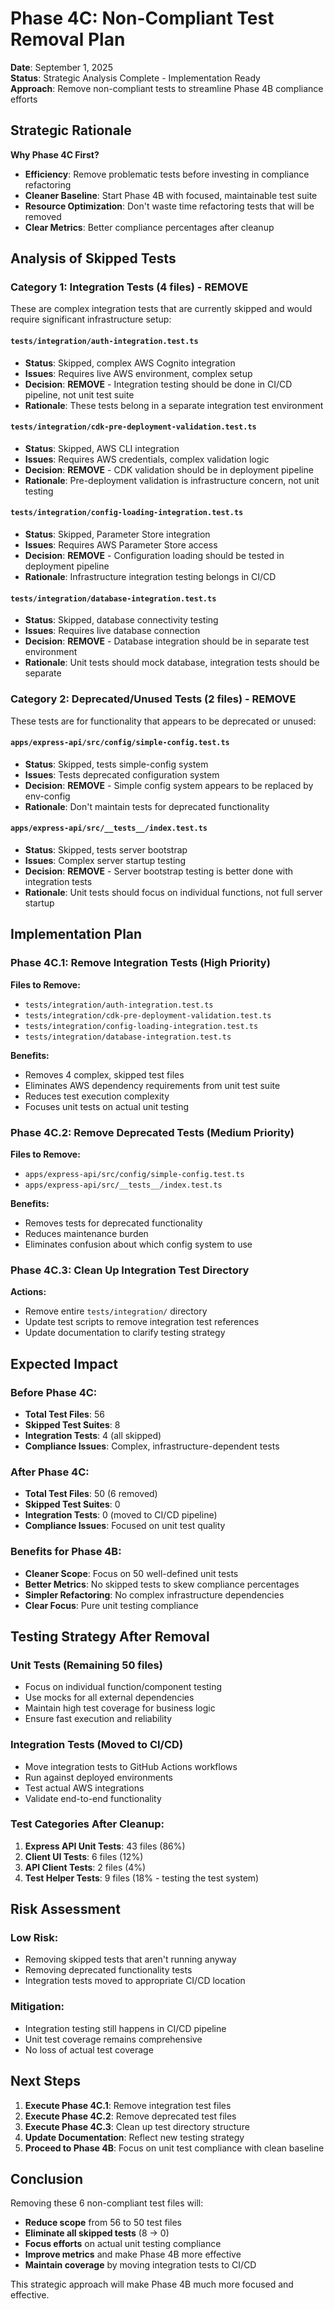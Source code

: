 # Phase 4C: Non-Compliant Test Removal Plan

**Date**: September 1, 2025  
**Status**: Strategic Analysis Complete - Implementation Ready  
**Approach**: Remove non-compliant tests to streamline Phase 4B compliance efforts

## Strategic Rationale

**Why Phase 4C First?**

- **Efficiency**: Remove problematic tests before investing in compliance refactoring
- **Cleaner Baseline**: Start Phase 4B with focused, maintainable test suite
- **Resource Optimization**: Don't waste time refactoring tests that will be removed
- **Clear Metrics**: Better compliance percentages after cleanup

## Analysis of Skipped Tests

### **Category 1: Integration Tests (4 files) - REMOVE**

These are complex integration tests that are currently skipped and would require significant infrastructure setup:

#### `tests/integration/auth-integration.test.ts`

- **Status**: Skipped, complex AWS Cognito integration
- **Issues**: Requires live AWS environment, complex setup
- **Decision**: **REMOVE** - Integration testing should be done in CI/CD pipeline, not unit test suite
- **Rationale**: These tests belong in a separate integration test environment

#### `tests/integration/cdk-pre-deployment-validation.test.ts`

- **Status**: Skipped, AWS CLI integration
- **Issues**: Requires AWS credentials, complex validation logic
- **Decision**: **REMOVE** - CDK validation should be in deployment pipeline
- **Rationale**: Pre-deployment validation is infrastructure concern, not unit testing

#### `tests/integration/config-loading-integration.test.ts`

- **Status**: Skipped, Parameter Store integration
- **Issues**: Requires AWS Parameter Store access
- **Decision**: **REMOVE** - Configuration loading should be tested in deployment pipeline
- **Rationale**: Infrastructure integration testing belongs in CI/CD

#### `tests/integration/database-integration.test.ts`

- **Status**: Skipped, database connectivity testing
- **Issues**: Requires live database connection
- **Decision**: **REMOVE** - Database integration should be in separate test environment
- **Rationale**: Unit tests should mock database, integration tests should be separate

### **Category 2: Deprecated/Unused Tests (2 files) - REMOVE**

These tests are for functionality that appears to be deprecated or unused:

#### `apps/express-api/src/config/simple-config.test.ts`

- **Status**: Skipped, tests simple-config system
- **Issues**: Tests deprecated configuration system
- **Decision**: **REMOVE** - Simple config system appears to be replaced by env-config
- **Rationale**: Don't maintain tests for deprecated functionality

#### `apps/express-api/src/__tests__/index.test.ts`

- **Status**: Skipped, tests server bootstrap
- **Issues**: Complex server startup testing
- **Decision**: **REMOVE** - Server bootstrap testing is better done with integration tests
- **Rationale**: Unit tests should focus on individual functions, not full server startup

## Implementation Plan

### **Phase 4C.1: Remove Integration Tests (High Priority)**

**Files to Remove:**

- `tests/integration/auth-integration.test.ts`
- `tests/integration/cdk-pre-deployment-validation.test.ts`
- `tests/integration/config-loading-integration.test.ts`
- `tests/integration/database-integration.test.ts`

**Benefits:**

- Removes 4 complex, skipped test files
- Eliminates AWS dependency requirements from unit test suite
- Reduces test execution complexity
- Focuses unit tests on actual unit testing

### **Phase 4C.2: Remove Deprecated Tests (Medium Priority)**

**Files to Remove:**

- `apps/express-api/src/config/simple-config.test.ts`
- `apps/express-api/src/__tests__/index.test.ts`

**Benefits:**

- Removes tests for deprecated functionality
- Reduces maintenance burden
- Eliminates confusion about which config system to use

### **Phase 4C.3: Clean Up Integration Test Directory**

**Actions:**

- Remove entire `tests/integration/` directory
- Update test scripts to remove integration test references
- Update documentation to clarify testing strategy

## Expected Impact

### **Before Phase 4C:**

- **Total Test Files**: 56
- **Skipped Test Suites**: 8
- **Integration Tests**: 4 (all skipped)
- **Compliance Issues**: Complex, infrastructure-dependent tests

### **After Phase 4C:**

- **Total Test Files**: 50 (6 removed)
- **Skipped Test Suites**: 0
- **Integration Tests**: 0 (moved to CI/CD pipeline)
- **Compliance Issues**: Focused on unit test quality

### **Benefits for Phase 4B:**

- **Cleaner Scope**: Focus on 50 well-defined unit tests
- **Better Metrics**: No skipped tests to skew compliance percentages
- **Simpler Refactoring**: No complex infrastructure dependencies
- **Clear Focus**: Pure unit testing compliance

## Testing Strategy After Removal

### **Unit Tests (Remaining 50 files)**

- Focus on individual function/component testing
- Use mocks for all external dependencies
- Maintain high test coverage for business logic
- Ensure fast execution and reliability

### **Integration Tests (Moved to CI/CD)**

- Move integration tests to GitHub Actions workflows
- Run against deployed environments
- Test actual AWS integrations
- Validate end-to-end functionality

### **Test Categories After Cleanup:**

1. **Express API Unit Tests**: 43 files (86%)
2. **Client UI Tests**: 6 files (12%)
3. **API Client Tests**: 2 files (4%)
4. **Test Helper Tests**: 9 files (18% - testing the test system)

## Risk Assessment

### **Low Risk:**

- Removing skipped tests that aren't running anyway
- Removing deprecated functionality tests
- Integration tests moved to appropriate CI/CD location

### **Mitigation:**

- Integration testing still happens in CI/CD pipeline
- Unit test coverage remains comprehensive
- No loss of actual test coverage

## Next Steps

1. **Execute Phase 4C.1**: Remove integration test files
2. **Execute Phase 4C.2**: Remove deprecated test files
3. **Execute Phase 4C.3**: Clean up test directory structure
4. **Update Documentation**: Reflect new testing strategy
5. **Proceed to Phase 4B**: Focus on unit test compliance with clean baseline

## Conclusion

Removing these 6 non-compliant test files will:

- **Reduce scope** from 56 to 50 test files
- **Eliminate all skipped tests** (8 → 0)
- **Focus efforts** on actual unit testing compliance
- **Improve metrics** and make Phase 4B more effective
- **Maintain coverage** by moving integration tests to CI/CD

This strategic approach will make Phase 4B much more focused and effective.
